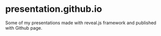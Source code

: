 # presentation.github.io

Some of my presentations made with reveal.js framework and published with Github page.

